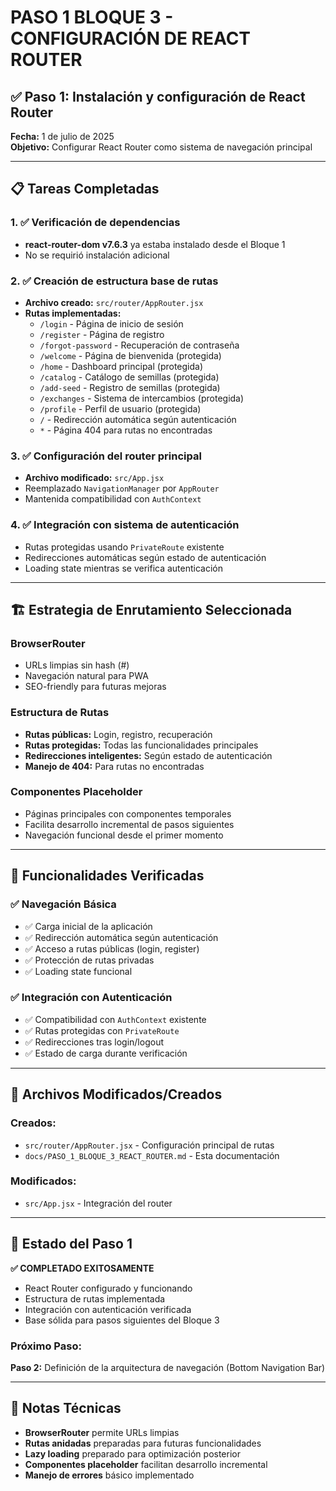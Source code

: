 # PASO 1 BLOQUE 3 - CONFIGURACIÓN DE REACT ROUTER

## ✅ Paso 1: Instalación y configuración de React Router

**Fecha:** 1 de julio de 2025  
**Objetivo:** Configurar React Router como sistema de navegación principal

---

## 📋 Tareas Completadas

### 1. ✅ Verificación de dependencias

- **react-router-dom v7.6.3** ya estaba instalado desde el Bloque 1
- No se requirió instalación adicional

### 2. ✅ Creación de estructura base de rutas

- **Archivo creado:** `src/router/AppRouter.jsx`
- **Rutas implementadas:**
  - `/login` - Página de inicio de sesión
  - `/register` - Página de registro
  - `/forgot-password` - Recuperación de contraseña
  - `/welcome` - Página de bienvenida (protegida)
  - `/home` - Dashboard principal (protegida)
  - `/catalog` - Catálogo de semillas (protegida)
  - `/add-seed` - Registro de semillas (protegida)
  - `/exchanges` - Sistema de intercambios (protegida)
  - `/profile` - Perfil de usuario (protegida)
  - `/` - Redirección automática según autenticación
  - `*` - Página 404 para rutas no encontradas

### 3. ✅ Configuración del router principal

- **Archivo modificado:** `src/App.jsx`
- Reemplazado `NavigationManager` por `AppRouter`
- Mantenida compatibilidad con `AuthContext`

### 4. ✅ Integración con sistema de autenticación

- Rutas protegidas usando `PrivateRoute` existente
- Redirecciones automáticas según estado de autenticación
- Loading state mientras se verifica autenticación

---

## 🏗️ Estrategia de Enrutamiento Seleccionada

### **BrowserRouter**

- URLs limpias sin hash (#)
- Navegación natural para PWA
- SEO-friendly para futuras mejoras

### **Estructura de Rutas**

- **Rutas públicas:** Login, registro, recuperación
- **Rutas protegidas:** Todas las funcionalidades principales
- **Redirecciones inteligentes:** Según estado de autenticación
- **Manejo de 404:** Para rutas no encontradas

### **Componentes Placeholder**

- Páginas principales con componentes temporales
- Facilita desarrollo incremental de pasos siguientes
- Navegación funcional desde el primer momento

---

## 🧪 Funcionalidades Verificadas

### ✅ Navegación Básica

- ✅ Carga inicial de la aplicación
- ✅ Redirección automática según autenticación
- ✅ Acceso a rutas públicas (login, register)
- ✅ Protección de rutas privadas
- ✅ Loading state funcional

### ✅ Integración con Autenticación

- ✅ Compatibilidad con `AuthContext` existente
- ✅ Rutas protegidas con `PrivateRoute`
- ✅ Redirecciones tras login/logout
- ✅ Estado de carga durante verificación

---

## 📁 Archivos Modificados/Creados

### Creados:

- `src/router/AppRouter.jsx` - Configuración principal de rutas
- `docs/PASO_1_BLOQUE_3_REACT_ROUTER.md` - Esta documentación

### Modificados:

- `src/App.jsx` - Integración del router

---

## 🎯 Estado del Paso 1

**✅ COMPLETADO EXITOSAMENTE**

- React Router configurado y funcionando
- Estructura de rutas implementada
- Integración con autenticación verificada
- Base sólida para pasos siguientes del Bloque 3

### Próximo Paso:

**Paso 2:** Definición de la arquitectura de navegación (Bottom Navigation Bar)

---

## 🔧 Notas Técnicas

- **BrowserRouter** permite URLs limpias
- **Rutas anidadas** preparadas para futuras funcionalidades
- **Lazy loading** preparado para optimización posterior
- **Componentes placeholder** facilitan desarrollo incremental
- **Manejo de errores** básico implementado
